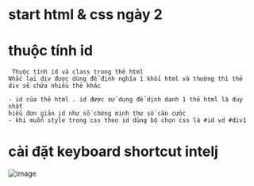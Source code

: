 # start html & css ngày 2

# thuộc tính id
```
 Thuộc tính id và class trong thẻ html
Nhắc lại div được dùng để định nghĩa 1 khối html và thường thì thẻ
div sẽ chứa nhiểu thẻ khác

- id của thẻ html . id được sử dụng để dịnh danh 1 thẻ html là duy nhất 
hiểu đơn giản id như số chứng minh thư số căn cước 
- khi muốn style trong css theo id dùng bộ chọn css là #id vd #div1
```
# cài đặt keyboard shortcut intelj
![image](https://user-images.githubusercontent.com/6966136/160280336-7bf0df46-607f-4e58-8a43-4125e5fa4320.png)
